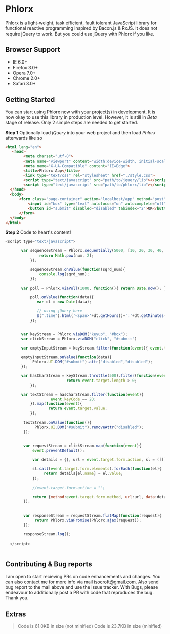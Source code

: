 # Phlorx

Phlorx is a light-weight, task efficient, fault tolerant JavaScript library for functional reactive programming inspired by Bacon.js &  RxJS. It does not require jQuery to work. But you could use jQuery with Phlorx if you like.

## Browser Support

+ IE 6.0+
+ Firefox 3.0+
+ Opera 7.0+
+ Chrome 2.0+
+ Safari 3.0+

## Getting Started

You can start using Phlorx now with your project(s) in development. It is now okay to use this
library in production level. However, it is still in *Beta* stage of release. Only 2 simple steps 
are needed to get started.

**Step 1** 
Optionally load _jQuery_ into your web project and then load _Phlorx_ afterwards like so

```html
<html lang="en">
   <head>
        <meta charset="utf-8">
        <meta name="viewport" content="width:device-width, initial-scale=1.0">
        <meta name="X-UA-Compatible" content="IE=Edge">
        <title>Phlorx App</title>
        <link type="text/css" rel="stylesheet" href="./style.css">
        <script type="text/javascript" src="path/to/jquery/lib"></script>
        <script type="text/javascript" src="path/to/phlorx/lib"></script>
  </head>
  <body>
      <form class="page-container" action="localhost/app" method="post" name="stager" onsubmit="return false;">
          <input id="box" type="text" autofocus="on" autocomplete="off" autosave="off" tabindex="1">
          <button id="submit" disabled="disabled" tabindex="2">OK</button>
      </form>
  </body>
</html>    
```


**Step 2**
 Code to heart's content!


```js
<script type="text/javascript"> 

       var sequenceStream = Phlorx.sequentially(5000, [10, 20, 30, 40, 50]).map(function(num){ 
               return Math.pow(num, 2); 
           });

	       sequenceStream.onValue(function(sqrd_num){
	           console.log(sqrd_num);
	       });

	   var poll = Phlorx.viaPoll(1000, function(){ return Date.now(); });

	       poll.onValue(function(data){
	       	  var dt = new Date(data);

	       	  // using jQuery here
              $(".time").html('<span>'+dt.getHours()+':'+dt.getMinutes()+':'+dt.getSeconds()+'</span>');
	       });


	   var keyStream = Phlorx.viaDOM("keyup", "#box");
	   var clickStream = Phlorx.viaDOM("click", "#submit")

	   var emptyInputStream = keyStream.filter(function(event){ event.target.value.length == 0; });

	   emptyInputStream.onValue(function(data){
            Phlorx.UI.DOM("#submit").attr("disabled","disabled");
	   });

	   var hasCharStream = keyStream.throttle(500).filter(function(event){  
	   	                   return event.target.length > 0; 
	   	   });

	   var textStream = hasCharStream.filter(function(event){  
	   	            event.keyCode == 20; 
	   	   }).map(function(event){ 
	   	   	       return event.target.value; 
	   	   });

	    textStream.onValue(function(){
             Phlorx.UI.DOM("#submit").removeAttr("disabled");
	    });


        var requestStream = clickStream.map(function(event){
            event.preventDefault();
             
        	var details = {}, url = event.target.form.action, sl = ([]).slice;

        	sl.call(event.target.form.elements).forEach(function(el){
                 return details[el.name] = el.value;
        	});
            
            //event.target.form.action = "";

            return {method:event.target.form.method, url:url, data:details, headers:{"Authorization":"Basic x48shdn3627ds="}};     
        });

        
        var responseStream = requestStream.flatMap(function(request){
             return Phlorx.viaPromise(Phlorx.ajax(request));
        });

        responseStream.log();
                      
  </script>
  
  ```


## Contributing & Bug reports

I am open to start recieving PRs on code enhancements and changes. You can also contact me for more info via mail isocroft@gmail.com. Also send bug report to the mail above and use the issue tracker. With Bugs, please endeavour to additionally post a PR with code that reproduces the bug. Thank you. 

## Extras

> Code is 61.0KB in size (not minified)
  Code is 23.7KB in size (minified)
